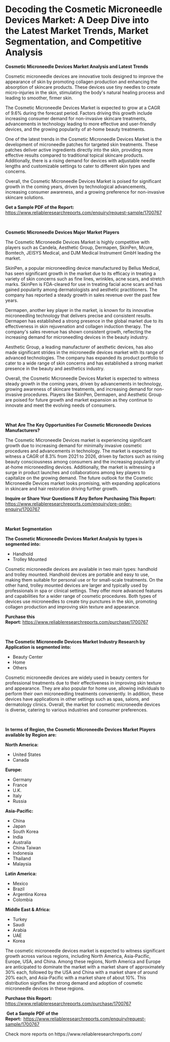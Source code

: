 <p><h1>Decoding the Cosmetic Microneedle Devices Market: A Deep Dive into the Latest Market Trends, Market Segmentation, and Competitive Analysis</h1></p><p><strong>Cosmetic Microneedle Devices Market Analysis and Latest Trends</strong></p>
<p><p>Cosmetic microneedle devices are innovative tools designed to improve the appearance of skin by promoting collagen production and enhancing the absorption of skincare products. These devices use tiny needles to create micro-injuries in the skin, stimulating the body's natural healing process and leading to smoother, firmer skin.</p><p>The Cosmetic Microneedle Devices Market is expected to grow at a CAGR of 9.6% during the forecast period. Factors driving this growth include increasing consumer demand for non-invasive skincare treatments, advancements in technology leading to more effective and user-friendly devices, and the growing popularity of at-home beauty treatments.</p><p>One of the latest trends in the Cosmetic Microneedle Devices Market is the development of microneedle patches for targeted skin treatments. These patches deliver active ingredients directly into the skin, providing more effective results compared to traditional topical skincare products. Additionally, there is a rising demand for devices with adjustable needle lengths and customizable settings to cater to different skin types and concerns.</p><p>Overall, the Cosmetic Microneedle Devices Market is poised for significant growth in the coming years, driven by technological advancements, increasing consumer awareness, and a growing preference for non-invasive skincare solutions.</p></p>
<p><strong>Get a Sample PDF of the Report:&nbsp;</strong> <a href="https://www.reliableresearchreports.com/enquiry/request-sample/1700767">https://www.reliableresearchreports.com/enquiry/request-sample/1700767</a></p>
<p>&nbsp;</p>
<p><strong>Cosmetic Microneedle Devices Major Market Players</strong></p>
<p><p>The Cosmetic Microneedle Devices Market is highly competitive with players such as Candela, Aesthetic Group, Dermapen, SkinPen, Mcure, Bomtech, JEISYS Medical, and DJM Medical Instrument GmbH leading the market.</p><p>SkinPen, a popular microneedling device manufactured by Bellus Medical, has seen significant growth in the market due to its efficacy in treating a variety of skin concerns such as fine lines, wrinkles, acne scars, and stretch marks. SkinPen is FDA-cleared for use in treating facial acne scars and has gained popularity among dermatologists and aesthetic practitioners. The company has reported a steady growth in sales revenue over the past few years.</p><p>Dermapen, another key player in the market, is known for its innovative microneedling technology that delivers precise and consistent results. Dermapen has established a strong presence in the global market due to its effectiveness in skin rejuvenation and collagen induction therapy. The company's sales revenue has shown consistent growth, reflecting the increasing demand for microneedling devices in the beauty industry.</p><p>Aesthetic Group, a leading manufacturer of aesthetic devices, has also made significant strides in the microneedle devices market with its range of advanced technologies. The company has expanded its product portfolio to cater to a wide range of skin concerns and has established a strong market presence in the beauty and aesthetics industry.</p><p>Overall, the Cosmetic Microneedle Devices Market is expected to witness steady growth in the coming years, driven by advancements in technology, growing awareness of skincare treatments, and increasing demand for non-invasive procedures. Players like SkinPen, Dermapen, and Aesthetic Group are poised for future growth and market expansion as they continue to innovate and meet the evolving needs of consumers.</p></p>
<p>&nbsp;</p>
<p><strong>What Are The Key Opportunities For Cosmetic Microneedle Devices Manufacturers?</strong></p>
<p><p>The Cosmetic Microneedle Devices market is experiencing significant growth due to increasing demand for minimally invasive cosmetic procedures and advancements in technology. The market is expected to witness a CAGR of 8.3% from 2021 to 2026, driven by factors such as rising beauty consciousness among consumers and the increasing popularity of at-home microneedling devices. Additionally, the market is witnessing a surge in product launches and collaborations among key players to capitalize on the growing demand. The future outlook for the Cosmetic Microneedle Devices market looks promising, with expanding applications in skincare and hair restoration driving further growth.</p></p>
<p><strong>Inquire or Share Your Questions If Any Before Purchasing This Report:</strong> <a href="https://www.reliableresearchreports.com/enquiry/pre-order-enquiry/1700767">https://www.reliableresearchreports.com/enquiry/pre-order-enquiry/1700767</a></p>
<p>&nbsp;</p>
<p><strong>Market Segmentation</strong></p>
<p><strong>The Cosmetic Microneedle Devices Market Analysis by types is segmented into:</strong></p>
<p><ul><li>Handhold</li><li>Trolley Mounted</li></ul></p>
<p><p>Cosmetic microneedle devices are available in two main types: handhold and trolley mounted. Handhold devices are portable and easy to use, making them suitable for personal use or for small-scale treatments. On the other hand, trolley mounted devices are larger and typically used by professionals in spa or clinical settings. They offer more advanced features and capabilities for a wider range of cosmetic procedures. Both types of devices use microneedles to create tiny punctures in the skin, promoting collagen production and improving skin texture and appearance.</p></p>
<p><strong>Purchase this Report:&nbsp;</strong><a href="https://www.reliableresearchreports.com/purchase/1700767">https://www.reliableresearchreports.com/purchase/1700767</a></p>
<p>&nbsp;</p>
<p><strong>The Cosmetic Microneedle Devices Market Industry Research by Application is segmented into:</strong></p>
<p><ul><li>Beauty Center</li><li>Home</li><li>Others</li></ul></p>
<p><p>Cosmetic microneedle devices are widely used in beauty centers for professional treatments due to their effectiveness in improving skin texture and appearance. They are also popular for home use, allowing individuals to perform their own microneedling treatments conveniently. In addition, these devices have applications in other settings such as spas, salons, and dermatology clinics. Overall, the market for cosmetic microneedle devices is diverse, catering to various industries and consumer preferences.</p></p>
<p>&nbsp;</p>
<p><strong>In terms of Region, the Cosmetic Microneedle Devices Market Players available by Region are:</strong></p>
<p>
    <p> <strong> North America: </strong>
        <ul>
            <li>United States</li>
            <li>Canada</li>
        </ul>
        </p> 
    <p> <strong> Europe: </strong>
        <ul>
            <li>Germany</li>
            <li>France</li>
            <li>U.K.</li>
            <li>Italy</li>
            <li>Russia</li>
        </ul>
        </p> 
    <p> <strong> Asia-Pacific: </strong>
        <ul>
            <li>China</li>
            <li>Japan</li>
            <li>South Korea</li>
            <li>India</li>
            <li>Australia</li>
            <li>China Taiwan</li>
            <li>Indonesia</li>
            <li>Thailand</li>
            <li>Malaysia</li>
        </ul>
        </p> 
    <p> <strong> Latin America: </strong>
        <ul>
            <li>Mexico</li>
            <li>Brazil</li>
            <li>Argentina Korea</li>
            <li>Colombia</li>
        </ul>
        </p> 
    <p> <strong> Middle East & Africa: </strong>
        <ul>
            <li>Turkey</li>
            <li>Saudi</li>
            <li>Arabia</li>
            <li>UAE</li>
            <li>Korea</li>
        </ul>
    </p>
    </p>
<p><p>The cosmetic microneedle devices market is expected to witness significant growth across various regions, including North America, Asia-Pacific, Europe, USA, and China. Among these regions, North America and Europe are anticipated to dominate the market with a market share of approximately 30% each, followed by the USA and China with a market share of around 20% each, and Asia-Pacific with a market share of about 10%. This distribution signifies the strong demand and adoption of cosmetic microneedle devices in these regions.</p></p>
<p><strong>Purchase this Report: </strong><a href="https://www.reliableresearchreports.com/purchase/1700767">https://www.reliableresearchreports.com/purchase/1700767</a></p>
<p>&nbsp;<strong>Get a Sample PDF of the Report:&nbsp;&nbsp;</strong><a href="https://www.reliableresearchreports.com/enquiry/request-sample/1700767">https://www.reliableresearchreports.com/enquiry/request-sample/1700767</a></p>
<p><strong></strong></p>
<p>Check more reports on https://www.reliableresearchreports.com/</p>